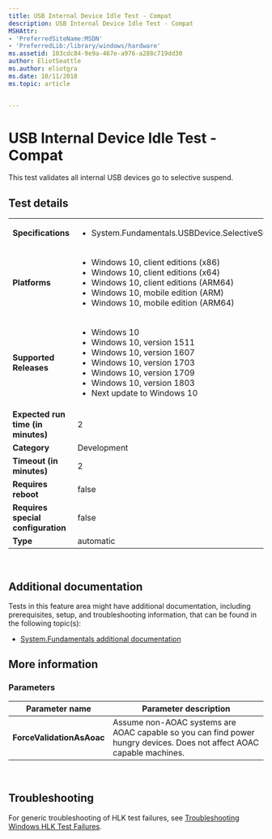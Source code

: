 ```yaml
---
title: USB Internal Device Idle Test - Compat
description: USB Internal Device Idle Test - Compat
MSHAttr:
- 'PreferredSiteName:MSDN'
- 'PreferredLib:/library/windows/hardware'
ms.assetid: 103cdc84-9e9a-467e-a976-a288c719dd30
author: EliotSeattle
ms.author: eliotgra
ms.date: 10/11/2018
ms.topic: article


---
```


# <span id="p_hlk_test.06e1e2d7-ac7c-4ded-82f7-9c6a31386880"></span>USB Internal Device Idle Test - Compat


This test validates all internal USB devices go to selective suspend.

## Test details
|||
|---|---|
| **Specifications**  | <ul><li>System.Fundamentals.USBDevice.SelectiveSuspend</li></ul> |  
| **Platforms**   | <ul><li>Windows 10, client editions (x86)</li><li>Windows 10, client editions (x64)</li><li>Windows 10, client editions (ARM64)</li><li>Windows 10, mobile edition (ARM)</li><li>Windows 10, mobile edition (ARM64)</li></ul> |
| **Supported Releases** | <ul><li>Windows 10</li><li>Windows 10, version 1511</li><li>Windows 10, version 1607</li><li>Windows 10, version 1703</li><li>Windows 10, version 1709</li><li>Windows 10, version 1803</li><li>Next update to Windows 10</li></ul> |
|**Expected run time (in minutes)**| 2 |
|**Category**| Development |
|**Timeout (in minutes)**| 2 |
|**Requires reboot**| false |
|**Requires special configuration**| false |
|**Type**| automatic |

 

## <span id="Additional_documentation"></span><span id="additional_documentation"></span><span id="ADDITIONAL_DOCUMENTATION"></span>Additional documentation


Tests in this feature area might have additional documentation, including prerequisites, setup, and troubleshooting information, that can be found in the following topic(s):

-   [System.Fundamentals additional documentation](system-fundamentals-additional-documentation.md)

## <span id="More_information"></span><span id="more_information"></span><span id="MORE_INFORMATION"></span>More information


### <span id="Parameters"></span><span id="parameters"></span><span id="PARAMETERS"></span>Parameters

| Parameter name            | Parameter description                                                                                                 |
|---------------------------|-----------------------------------------------------------------------------------------------------------------------|
| **ForceValidationAsAoac** | Assume non-AOAC systems are AOAC capable so you can find power hungry devices. Does not affect AOAC capable machines. |

 

## <span id="Troubleshooting"></span><span id="troubleshooting"></span><span id="TROUBLESHOOTING"></span>Troubleshooting


For generic troubleshooting of HLK test failures, see [Troubleshooting Windows HLK Test Failures](..\user\troubleshooting-windows-hlk-test-failures.md).

 

 






